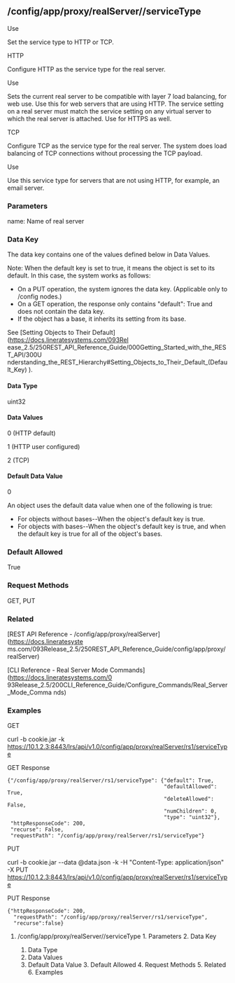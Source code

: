 ## /config/app/proxy/realServer/<name>/serviceType

Use

Set the service type to HTTP or TCP.

HTTP

Configure HTTP as the service type for the real server.

Use

Sets the current real server to be compatible with layer 7 load balancing, for
web use. Use this for web servers that are using HTTP. The service setting on
a real server must match the service setting on any virtual server to which
the real server is attached. Use for HTTPS as well.

TCP

Configure TCP as the service type for the real server. The system does load
balancing of TCP connections without processing the TCP payload.

Use

Use this service type for servers that are not using HTTP, for example, an
email server.

### Parameters

name: Name of real server

### Data Key

The data key contains one of the values defined below in Data Values.

Note: When the default key is set to true, it means the object is set to its
default. In this case, the system works as follows:

  * On a PUT operation, the system ignores the data key. (Applicable only to /config nodes.)
  * On a GET operation, the response only contains "default": True and does not contain the data key.
  * If the object has a base, it inherits its setting from its base.

See [Setting Objects to Their Default](https://docs.lineratesystems.com/093Rel
ease_2.5/250REST_API_Reference_Guide/000Getting_Started_with_the_REST_API/300U
nderstanding_the_REST_Hierarchy#Setting_Objects_to_Their_Default_(Default_Key)
).

#### Data Type

uint32

#### Data Values

0 (HTTP default)

1 (HTTP user configured)

2 (TCP)

#### Default Data Value

0

An object uses the default data value when one of the following is true:

  * For objects without bases--When the object's default key is true.
  * For objects with bases--When the object's default key is true, and when the default key is true for all of the object's bases.

### Default Allowed

True

### Request Methods

GET, PUT

### Related

[REST API Reference - /config/app/proxy/realServer](https://docs.lineratesyste
ms.com/093Release_2.5/250REST_API_Reference_Guide/config/app/proxy/realServer)

[CLI Reference - Real Server Mode Commands](https://docs.lineratesystems.com/0
93Release_2.5/200CLI_Reference_Guide/Configure_Commands/Real_Server_Mode_Comma
nds)

### Examples

GET

curl -b cookie.jar -k
https://10.1.2.3:8443/lrs/api/v1.0/config/app/proxy/realServer/rs1/serviceType

GET Response

    
    {"/config/app/proxy/realServer/rs1/serviceType": {"default": True,
                                                      "defaultAllowed": True,
                                                      "deleteAllowed": False,
                                                      "numChildren": 0,
                                                      "type": "uint32"},
     "httpResponseCode": 200,
     "recurse": False,
     "requestPath": "/config/app/proxy/realServer/rs1/serviceType"}
    

PUT

curl -b cookie.jar --data @data.json -k -H "Content-Type: application/json" -X
PUT
https://10.1.2.3:8443/lrs/api/v1.0/config/app/proxy/realServer/rs1/serviceType

PUT Response

    
    {"httpResponseCode": 200,
      "requestPath": "/config/app/proxy/realServer/rs1/serviceType",
      "recurse":false}

  1. /config/app/proxy/realServer/<name>/serviceType
    1. Parameters
    2. Data Key
      1. Data Type
      2. Data Values
      3. Default Data Value
    3. Default Allowed
    4. Request Methods
    5. Related
    6. Examples

